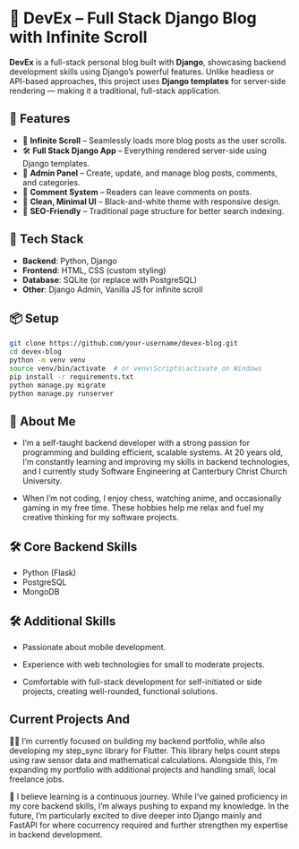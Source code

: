 # 📝 DevEx – Full Stack Django Blog with Infinite Scroll

**DevEx** is a full-stack personal blog built with **Django**, showcasing backend development skills using Django’s powerful features. Unlike headless or API-based approaches, this project uses **Django templates** for server-side rendering — making it a traditional, full-stack application.

## 🚀 Features

- 🔄 **Infinite Scroll** – Seamlessly loads more blog posts as the user scrolls.
- 🛠️ **Full Stack Django App** – Everything rendered server-side using Django templates.
- 📝 **Admin Panel** – Create, update, and manage blog posts, comments, and categories.
- 💬 **Comment System** – Readers can leave comments on posts.
- 🎨 **Clean, Minimal UI** – Black-and-white theme with responsive design.
- 🔐 **SEO-Friendly** – Traditional page structure for better search indexing.



## 🧰 Tech Stack

- **Backend**: Python, Django
- **Frontend**: HTML, CSS (custom styling)
- **Database**: SQLite (or replace with PostgreSQL)
- **Other**: Django Admin, Vanilla JS for infinite scroll

## 📦 Setup

```bash
git clone https://github.com/your-username/devex-blog.git
cd devex-blog
python -m venv venv
source venv/bin/activate  # or venv\Scripts\activate on Windows
pip install -r requirements.txt
python manage.py migrate
python manage.py runserver
```


## 🚀 About Me
 * I’m a self-taught backend developer with a strong passion for programming and building efficient, scalable systems. At 20 years old, I’m constantly learning and improving my skills in backend technologies, and I currently study Software Engineering  at Canterbury Christ Church University.

* When I’m not coding, I enjoy chess, watching anime, and occasionally gaming in my free time. These hobbies help me relax and fuel my creative thinking for my software projects.



## 🛠 Core Backend Skills
* Python (Flask)
* PostgreSQL
* MongoDB
## 🛠 Additional Skills

* Passionate about mobile development.

* Experience with web technologies for small to moderate projects.

* Comfortable with full-stack development for self-initiated or side projects, creating well-rounded, functional solutions.


## Current Projects And 
👩‍💻 I’m currently focused on building my backend portfolio, while also developing my step_sync library for Flutter. This library helps count steps using raw sensor data and mathematical calculations. Alongside this, I’m expanding my portfolio with additional projects and handling small, local freelance jobs.

🧠 I believe learning is a continuous journey. While I’ve gained proficiency in my core backend skills, I’m always pushing to expand my knowledge. In the future, I’m particularly excited to dive deeper into Django mainly and FastAPI for where cocurrency required and further strengthen my expertise in backend development.  